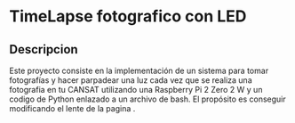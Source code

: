 # TimeLapse fotografico con LED

## Descripcion

Este proyecto consiste en la implementación de un sistema para tomar fotografías y hacer parpadear una luz cada vez que se realiza una fotografia en tu CANSAT utilizando una Raspberry Pi 2 Zero 2 W y un codigo de Python enlazado a un archivo de bash. El propósito es conseguir modificando el lente de la pagina .



